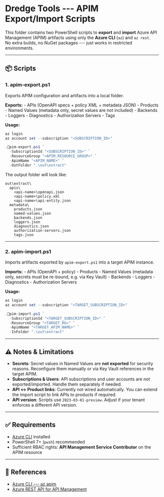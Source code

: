 # Dredge Tools --- APIM Export/Import Scripts

This folder contains two PowerShell scripts to **export** and **import**
Azure API Management (APIM) artifacts using only the **Azure CLI**
(`az`) and `az rest`.\
No extra builds, no NuGet packages --- just works in restricted
environments.

------------------------------------------------------------------------

## 📦 Scripts

### 1. apim-export.ps1

Exports APIM configuration and artifacts into a local folder.

**Exports:** - APIs (OpenAPI specs + policy XML + metadata JSON) -
Products - Named Values (metadata only, secret values are not
included) - Backends - Loggers - Diagnostics - Authorization Servers -
Tags

**Usage:**

``` powershell
az login
az account set --subscription "<SUBSCRIPTION_ID>"

.pim-export.ps1 `
  -SubscriptionId "<SUBSCRIPTION_ID>" `
  -ResourceGroup "<APIM_RESOURCE_GROUP>" `
  -ApimName "<APIM_NAME>" `
  -OutFolder ".\out\extract"
```

The output folder will look like:

    out\extract\
      apis\
        <api-name>\openapi.json
        <api-name>\policy.xml
        <api-name>\api-entity.json
      metadata\
        products.json
        named-values.json
        backends.json
        loggers.json
        diagnostics.json
        authorization-servers.json
        tags.json

------------------------------------------------------------------------

### 2. apim-import.ps1

Imports artifacts exported by `apim-export.ps1` into a target APIM
instance.

**Imports:** - APIs (OpenAPI + policy) - Products - Named Values
(metadata only, secrets must be re-bound, e.g. via Key Vault) -
Backends - Loggers - Diagnostics - Authorization Servers

**Usage:**

``` powershell
az login
az account set --subscription "<TARGET_SUBSCRIPTION_ID>"

.pim-import.ps1 `
  -SubscriptionId "<TARGET_SUBSCRIPTION_ID>" `
  -ResourceGroup "<TARGET_RG>" `
  -ApimName "<TARGET_APIM_NAME>" `
  -InFolder ".\out\extract"
```

------------------------------------------------------------------------

## ⚠️ Notes & Limitations

-   **Secrets**: Secret values in Named Values are **not exported** for
    security reasons. Reconfigure them manually or via Key Vault
    references in the target APIM.
-   **Subscriptions & Users**: API subscriptions and user accounts are
    not exported/imported. Handle them separately if needed.
-   **API ↔ Product links**: Currently not wired automatically. You can
    extend the import script to link APIs to products if required.
-   **API version**: Scripts use `2023-03-01-preview`. Adjust if your
    tenant enforces a different API version.

------------------------------------------------------------------------

## ✅ Requirements

-   [Azure CLI](https://learn.microsoft.com/cli/azure/install-azure-cli)
    installed
-   PowerShell 7+ (`pwsh`) recommended
-   Sufficient RBAC rights: **API Management Service Contributor** on
    the APIM resource

------------------------------------------------------------------------

## 🔗 References

-   [Azure CLI --- az apim](https://learn.microsoft.com/cli/azure/apim)
-   [Azure REST API for API
    Management](https://learn.microsoft.com/rest/api/apimanagement/)
